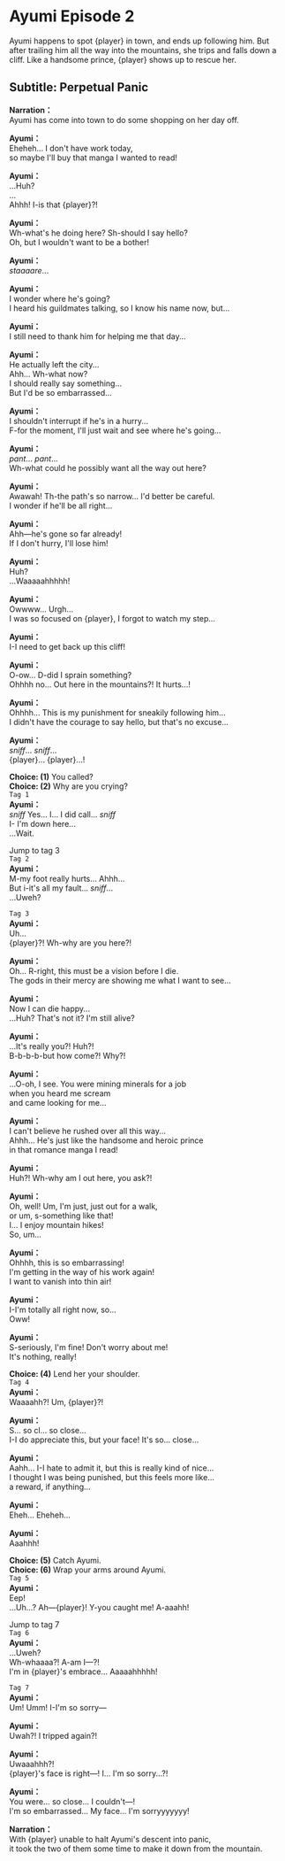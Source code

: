 # Ayumi Episode 2
Ayumi happens to spot {player} in town, and ends up following him. But after trailing him all the way into the mountains, she trips and falls down a cliff. Like a handsome prince, {player} shows up to rescue her.
  
## Subtitle: Perpetual Panic
  
**Narration：**  
Ayumi has come into town to do some shopping on her day off.  
  
**Ayumi：**  
Eheheh... I don't have work today,  
so maybe I'll buy that manga I wanted to read!  
  
**Ayumi：**  
...Huh?  
...  
Ahhh! I-is that {player}?!  
  
**Ayumi：**  
Wh-what's he doing here? Sh-should I say hello?  
Oh, but I wouldn't want to be a bother!  
  
**Ayumi：**  
*staaaare*...  
  
**Ayumi：**  
I wonder where he's going?  
I heard his guildmates talking, so I know his name now, but...  
  
**Ayumi：**  
I still need to thank him for helping me that day...  
  
**Ayumi：**  
He actually left the city...  
 Ahh... Wh-what now?  
I should really say something...  
 But I'd be so embarrassed...  
  
**Ayumi：**  
I shouldn't interrupt if he's in a hurry...  
F-for the moment, I'll just wait and see where he's going...  
  
**Ayumi：**  
*pant*... *pant*...  
Wh-what could he possibly want all the way out here?  
  
**Ayumi：**  
Awawah! Th-the path's so narrow... I'd better be careful.  
I wonder if he'll be all right...  
  
**Ayumi：**  
Ahh—he's gone so far already!  
If I don't hurry, I'll lose him!  
  
**Ayumi：**  
Huh?  
...Waaaaahhhhh!  
  
**Ayumi：**  
Owwww... Urgh...  
I was so focused on {player}, I forgot to watch my step...  
  
**Ayumi：**  
I-I need to get back up this cliff!  
  
**Ayumi：**  
O-ow... D-did I sprain something?  
Ohhhh no... Out here in the mountains?! It hurts...!  
  
**Ayumi：**  
Ohhhh... This is my punishment for sneakily following him...  
I didn't have the courage to say hello, but that's no excuse...  
  
**Ayumi：**  
*sniff*... *sniff*...  
{player}... {player}...!  
  
**Choice: (1)**  You called?  
**Choice: (2)**  Why are you crying?  
`Tag 1`  
**Ayumi：**  
*sniff* Yes... I... I did call... *sniff*  
I- I'm down here...  
...Wait.  
  
Jump to tag 3  
`Tag 2`  
**Ayumi：**  
M-my foot really hurts... Ahhh...  
But i-it's all my fault... *sniff*...  
...Uweh?  
  
`Tag 3`  
**Ayumi：**  
Uh...  
{player}?! Wh-why are you here?!  
  
**Ayumi：**  
Oh... R-right, this must be a vision before I die.  
The gods in their mercy are showing me what I want to see...  
  
**Ayumi：**  
Now I can die happy...  
...Huh? That's not it? I'm still alive?  
  
**Ayumi：**  
...It's really you?! Huh?!  
B-b-b-b-but how come?! Why?!  
  
**Ayumi：**  
...O-oh, I see. You were mining minerals for a job  
when you heard me scream  
 and came looking for me...  
  
**Ayumi：**  
I can't believe he rushed over all this way...  
Ahhh... He's just like the handsome and heroic prince  
in that romance manga I read!  
  
**Ayumi：**  
Huh?! Wh-why am I out here, you ask?!  
  
**Ayumi：**  
Oh, well! Um, I'm just, just out for a walk,  
or um, s-something like that!  
I... I enjoy mountain hikes!  
 So, um...  
  
**Ayumi：**  
Ohhhh, this is so embarrassing!  
I'm getting in the way of his work again!  
I want to vanish into thin air!  
  
**Ayumi：**  
I-I'm totally all right now, so...  
 Oww!  
  
**Ayumi：**  
S-seriously, I'm fine! Don't worry about me!  
It's nothing, really!  
  
**Choice: (4)**  Lend her your shoulder.  
`Tag 4`  
**Ayumi：**  
Waaaahh?! Um, {player}?!  
  
**Ayumi：**  
S... so cl... so close...  
I-I do appreciate this, but your face! It's so... close...  
  
**Ayumi：**  
Aahh... I-I hate to admit it, but this is really kind of nice...  
I thought I was being punished, but this feels more like...  
a reward, if anything...  
  
**Ayumi：**  
Eheh... Eheheh...  
  
**Ayumi：**  
Aaahhh!  
  
**Choice: (5)**  Catch Ayumi.  
**Choice: (6)**  Wrap your arms around Ayumi.  
`Tag 5`  
**Ayumi：**  
Eep!  
...Uh...? Ah—{player}! Y-you caught me! A-aaahh!  
  
Jump to tag 7  
`Tag 6`  
**Ayumi：**  
...Uweh?  
Wh-whaaaa?! A-am I—?!  
I'm in {player}'s embrace... Aaaaahhhhh!  
  
`Tag 7`  
**Ayumi：**  
Um! Umm! I-I'm so sorry—  
  
**Ayumi：**  
Uwah?! I tripped again?!  
  
**Ayumi：**  
Uwaaahhh?!  
{player}'s face is right—! I... I'm so sorry...?!  
  
**Ayumi：**  
You were... so close... I couldn't—!  
I'm so embarrassed... My face... I'm sorryyyyyyy!  
  
**Narration：**  
With {player} unable to halt Ayumi's descent into panic,  
it took the two of them some time to make it down from the mountain.  
